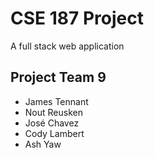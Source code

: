 # CSE 187 Project

A full stack web application

## Project Team 9

- James Tennant
- Nout Reusken
- José Chavez
- Cody Lambert
- Ash Yaw
